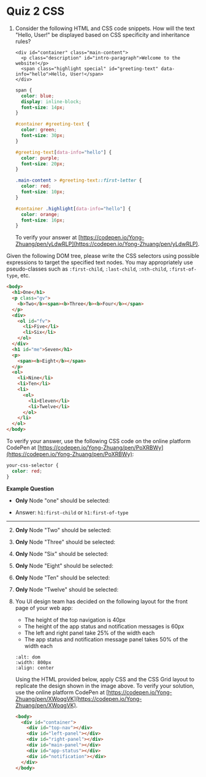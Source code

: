# Quiz 2 CSS

1. Consider the following HTML and CSS code snippets. How will the text "Hello, User!" be displayed based on CSS specificity and inheritance rules?

   ```
   <div id="container" class="main-content">
     <p class="description" id="intro-paragraph">Welcome to the website!</p>
     <span class="highlight special" id="greeting-text" data-info="hello">Hello, User!</span>
   </div>
   ```

   ```css
   span {
     color: blue;
     display: inline-block;
     font-size: 14px;
   }

   #container #greeting-text {
     color: green;
     font-size: 30px;
   }

   #greeting-text[data-info="hello"] {
     color: purple;
     font-size: 20px;
   }

   .main-content > #greeting-text::first-letter {
     color: red;
     font-size: 10px;
   }

   #container .highlight[data-info="hello"] {
     color: orange;
     font-size: 16px;
   }
   ```

   To verify your answer at [https://codepen.io/Yong-Zhuang/pen/yLdwRLP](https://codepen.io/Yong-Zhuang/pen/yLdwRLP).

Given the following DOM tree, please write the CSS selectors using possible expressions to target the specified text nodes. You may appropriately use pseudo-classes such as `:first-child`, `:last-child`, `:nth-child`, `:first-of-type`, etc.

```html
<body>
  <h1>One</h1>
  <p class="gv">
    <b>Two</b><span><b>Three</b><b>Four</b></span>
  </p>
  <div>
    <ol id="fv">
      <li>Five</li>
      <li>Six</li>
    </ol>
  </div>
  <h1 id="me">Seven</h1>
  <p>
    <span><b>Eight</b></span>
  </p>
  <ol>
    <li>Nine</li>
    <li>Ten</li>
    <li>
      <ol>
        <li>Eleven</li>
        <li>Twelve</li>
      </ol>
    </li>
  </ol>
</body>
```

To verify your answer, use the following CSS code on the online platform CodePen at [https://codepen.io/Yong-Zhuang/pen/PoXRBWy](https://codepen.io/Yong-Zhuang/pen/PoXRBWy):

```css
your-css-selector {
  color: red;
}
```

**Example Question**

- **Only** Node "one" should be selected:

- Answer: `h1:first-child` or `h1:first-of-type`

---

2. **Only** Node "Two" should be selected:
3. **Only** Node "Three" should be selected:
4. **Only** Node "Six" should be selected:
5. **Only** Node "Eight" should be selected:
6. **Only** Node "Ten" should be selected:
7. **Only** Node "Twelve" should be selected:

8. You UI design team has decided on the following layout for the front page of your web app:

   - The height of the top navigation is 40px
   - The height of the app status and notification messages is 60px
   - The left and right panel take 25% of the width each
   - The app status and notification message panel takes 50% of the width each

   ```{image} ../assets/img/layout.jpg
   :alt: dom
   :width: 800px
   :align: center
   ```

   Using the HTML provided below, apply CSS and the CSS Grid layout to replicate the design shown in the image above. To verify your solution, use the online platform CodePen at [https://codepen.io/Yong-Zhuang/pen/XWoqgVK](https://codepen.io/Yong-Zhuang/pen/XWoqgVK).

   ```html
   <body>
     <div id="container">
       <div id="top-nav"></div>
       <div id="left-panel"></div>
       <div id="right-panel"></div>
       <div id="main-panel"></div>
       <div id="app-status"></div>
       <div id="notification"></div>
     </div>
   </body>
   ```
